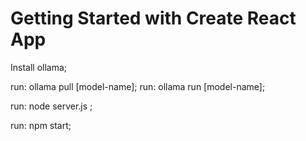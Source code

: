 # Getting Started with Create React App

Install ollama;

<!-- usign model = "deepseek-coder" -->
run: ollama pull [model-name];
run: ollama run [model-name];

<!-- start ollama server -->
run: node server.js ;

<!-- start react application -->
run: npm start;